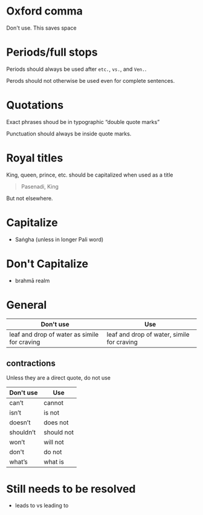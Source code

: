 # Oxford comma

Don't use. This saves space

# Periods/full stops

Periods should always be used after `etc.`, `vs.`, and `Ven.`.

Perods should not otherwise be used even for complete sentences.

# Quotations

Exact phrases shoud be in typographic “double quote marks”

Punctuation should always be inside quote marks.

# Royal titles

King, queen, prince, etc. should be capitalized when used as a title

> Pasenadi, King

But not elsewhere.

# Capitalize

- Saṅgha (unless in longer Pali word)

# Don't Capitalize

- brahmā realm

# General

| Don't use                                    | Use                                        |
| -------------------------------------------- | ------------------------------------------ |
| leaf and drop of water as simile for craving | leaf and drop of water, simile for craving |

## contractions

Unless they are a direct quote, do not use

| Don't use | Use        |
| --------- | ---------- |
| can’t     | cannot     |
| isn’t     | is not     |
| doesn’t   | does not   |
| shouldn’t | should not |
| won’t     | will not   |
| don't     | do not     |
| what’s    | what is    |

# Still needs to be resolved

- leads to vs leading to
